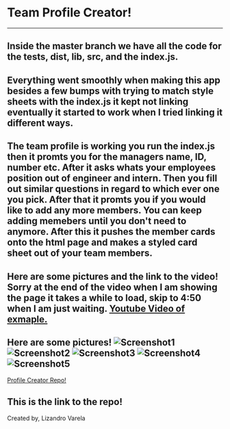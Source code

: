 # Team Profile Creator!
---
Inside the master branch we have all the code for the tests, dist, lib, src, and the index.js.
---
Everything went smoothly when making this app besides a few bumps with trying to match style sheets with the index.js it kept not linking eventually it started to
work when I tried linking it different ways.
---
The team profile is working you run the index.js then it promts you for the managers name, ID, number etc. After it asks whats your employees position out of engineer
and intern. Then you fill out similar questions in regard to which ever one you pick. After that it promts you if you would like to add any more members. You can keep
adding memebers until you don't need to anymore. After this it pushes the member cards onto the html page and makes a styled card sheet out of your team members.
---
Here are some pictures and the link to the video! Sorry at the end of the video when I am showing the page it takes a while to load, skip to 4:50 when I am just waiting.
[Youtube Video of exmaple.](https://youtu.be/FTGIHQkB7hY)
---
Here are some pictures! 
![Screenshot1](https://i.postimg.cc/sxMCRS5Z/image.png)
![Screenshot2](https://i.postimg.cc/Pf055rNk/image.png)
![Screenshot3](https://i.postimg.cc/R00BTjqR/image.png)
![Screenshot4](https://i.postimg.cc/SRcFs4ty/image.png)
![Screenshot5](https://i.postimg.cc/MTjgPxwy/image.png)
---
[Profile Creator Repo!](https://github.com/Lizandro21/Team-Profile-Creator)

This is the link to the repo!
---
Created by, Lizandro Varela
